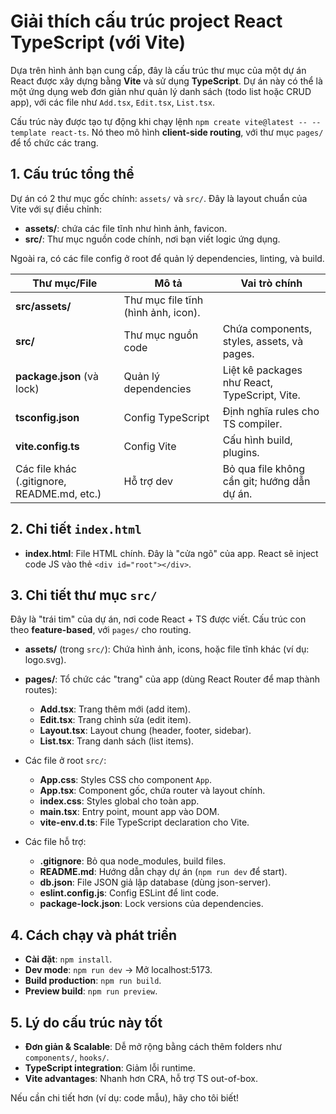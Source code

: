 # Giải thích cấu trúc project React TypeScript (với Vite)

Dựa trên hình ảnh bạn cung cấp, đây là cấu trúc thư mục của một dự án React được xây dựng bằng **Vite** và sử dụng **TypeScript**. Dự án này có thể là một ứng dụng web đơn giản như quản lý danh sách (todo list hoặc CRUD app), với các file như `Add.tsx`, `Edit.tsx`, `List.tsx`.

Cấu trúc này được tạo tự động khi chạy lệnh `npm create vite@latest -- --template react-ts`. Nó theo mô hình **client-side routing**, với thư mục `pages/` để tổ chức các trang.

## 1. Cấu trúc tổng thể

Dự án có 2 thư mục gốc chính: `assets/` và `src/`. Đây là layout chuẩn của Vite với sự điều chỉnh:

- **assets/**: chứa các file tĩnh như hình ảnh, favicon.
- **src/**: Thư mục nguồn code chính, nơi bạn viết logic ứng dụng.

Ngoài ra, có các file config ở root để quản lý dependencies, linting, và build.

| Thư mục/File                                | Mô tả                               | Vai trò chính                                 |
| ------------------------------------------- | ----------------------------------- | --------------------------------------------- |
| **src/assets/**                             | Thư mục file tĩnh (hình ảnh, icon). |
| **src/**                                    | Thư mục nguồn code                  | Chứa components, styles, assets, và pages.    |
| **package.json** (và lock)                  | Quản lý dependencies                | Liệt kê packages như React, TypeScript, Vite. |
| **tsconfig.json**                           | Config TypeScript                   | Định nghĩa rules cho TS compiler.             |
| **vite.config.ts**                          | Config Vite                         | Cấu hình build, plugins.                      |
| Các file khác (.gitignore, README.md, etc.) | Hỗ trợ dev                          | Bỏ qua file không cần git; hướng dẫn dự án.   |

## 2. Chi tiết `index.html`

- **index.html**: File HTML chính. Đây là "cửa ngõ" của app. React sẽ inject code JS vào thẻ `<div id="root"></div>`.

## 3. Chi tiết thư mục `src/`

Đây là "trái tim" của dự án, nơi code React + TS được viết. Cấu trúc con theo **feature-based**, với `pages/` cho routing.

- **assets/** (trong `src/`): Chứa hình ảnh, icons, hoặc file tĩnh khác (ví dụ: logo.svg).
- **pages/**: Tổ chức các "trang" của app (dùng React Router để map thành routes):

  - **Add.tsx**: Trang thêm mới (add item).
  - **Edit.tsx**: Trang chỉnh sửa (edit item).
  - **Layout.tsx**: Layout chung (header, footer, sidebar).
  - **List.tsx**: Trang danh sách (list items).

- Các file ở root `src/`:

  - **App.css**: Styles CSS cho component `App`.
  - **App.tsx**: Component gốc, chứa router và layout chính.
  - **index.css**: Styles global cho toàn app.
  - **main.tsx**: Entry point, mount app vào DOM.
  - **vite-env.d.ts**: File TypeScript declaration cho Vite.

- Các file hỗ trợ:
  - **.gitignore**: Bỏ qua node_modules, build files.
  - **README.md**: Hướng dẫn chạy dự án (`npm run dev` để start).
  - **db.json**: File JSON giả lập database (dùng json-server).
  - **eslint.config.js**: Config ESLint để lint code.
  - **package-lock.json**: Lock versions của dependencies.

## 4. Cách chạy và phát triển

- **Cài đặt**: `npm install`.
- **Dev mode**: `npm run dev` → Mở localhost:5173.
- **Build production**: `npm run build`.
- **Preview build**: `npm run preview`.

## 5. Lý do cấu trúc này tốt

- **Đơn giản & Scalable**: Dễ mở rộng bằng cách thêm folders như `components/`, `hooks/`.
- **TypeScript integration**: Giảm lỗi runtime.
- **Vite advantages**: Nhanh hơn CRA, hỗ trợ TS out-of-box.

Nếu cần chi tiết hơn (ví dụ: code mẫu), hãy cho tôi biết!
